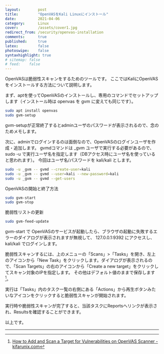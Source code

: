 ```yaml
---
layout:        post
title:         "OpenVASをKali Linuxにインストール"
date:          2021-04-06
category:      Linux
cover:         /assets/cover1.jpg
redirect_from: /security/openvas-installation
comments:      true
published:     true
latex:         false
photoswipe:    false
syntaxhighlight: true
# sitemap: false
# feed:    false
---
```


OpenVASは脆弱性スキャンをするためのツールです。
ここではKaliにOpenVASをインストールする方法について説明します。

まず、aptを使ってOpenVASのインストールし、専用のコマンドでセットアップします（インストール時は openvas を gvm に変えても同じです）。
```bash
sudo apt install openvas
sudo gvm-setup
```

gvm-setupが正常終了するとadminユーザのパスワードが表示されるので、念のためメモします。

次に、adminでログインするのは面倒なので、OpenVASのログインユーザを作成・追加します。
gvmdコマンドは _gvm ユーザで実行する必要があるので、sudo -u で実行ユーザ名を指定します（DBアクセス時にユーザ名を使っていると思われます）。
今回はユーザ名/パスワードを kali/kali とします。
```bash
sudo -u _gvm -- gvmd --create-user=kali
sudo -u _gvm -- gvmd --user=kali --new-password=kali
sudo -u _gvm -- gvmd --get-users
```

OpenVASの開始と終了方法
```bash
sudo gvm-start
sudo gvm-stop
```

脆弱性リストの更新
```bash
sudo gvm-feed-update
```

gvm-start で OpenVASのサービスが起動したら、ブラウザの起動に失敗するエラーのダイアログが表示されますが無視して、
127.0.0.1:9392 にアクセスし、kali/kali でログインします。

脆弱性スキャンするには、上のメニューの「Scans」>「Tasks」を開き、左上のアイコンから「New Task」をクリックします。ダイアログが表示されるので、「Scan Targets」の右のアイコンから「Create a new target」をクリックしてスキャン対象のIPを指定します。
その他はデフォルト値のままで保存します [^1]。

[^1]: [How to Add and Scan a Target for Vulnerabilities on OpenVAS Scanner - kifarunix.com](https://kifarunix.com/how-to-add-and-scan-a-target-for-vulnerabilities-on-openvas/)

実行は「Tasks」内のタスク一覧の右側にある「Actions」から再生ボタンみたいなアイコンをクリックすると脆弱性スキャンが開始されます。

実行時や脆弱性スキャンが完了すると、当該タスクにReportsへリンクが表示され、Resultsを確認することができます。

以上です。

---
